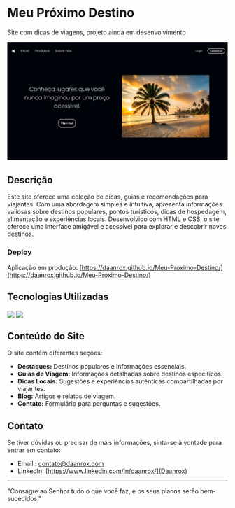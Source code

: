 # Meu Próximo Destino
Site com dicas de viagens, projeto ainda em desenvolvimento

![Home Meu Próximo Destino](front_example.jpg)

## Descrição
Este site oferece uma coleção de dicas, guias e recomendações para viajantes. Com uma abordagem simples e intuitiva, apresenta informações valiosas sobre destinos populares, pontos turísticos, dicas de hospedagem, alimentação e experiências locais. Desenvolvido com HTML e CSS, o site oferece uma interface amigável e acessível para explorar e descobrir novos destinos.

### Deploy
Aplicação em produção: [https://daanrox.github.io/Meu-Proximo-Destino/](https://daanrox.github.io/Meu-Proximo-Destino/)


## Tecnologias Utilizadas
<div>
  <img align="center" src="https://img.shields.io/badge/HTML5-E34F26?style=for-the-badge&logo=html5&logoColor=white"/>
  <img align="center" src="https://img.shields.io/badge/CSS3-1572B6?style=for-the-badge&logo=css3&logoColor=white"/>
</div>

## Conteúdo do Site
O site contém diferentes seções:
- **Destaques:** Destinos populares e informações essenciais.
- **Guias de Viagem:** Informações detalhadas sobre destinos específicos.
- **Dicas Locais:** Sugestões e experiências autênticas compartilhadas por viajantes.
- **Blog:** Artigos e relatos de viagem.
- **Contato:** Formulário para perguntas e sugestões.

## Contato
Se tiver dúvidas ou precisar de mais informações, sinta-se à vontade para entrar em contato:
- Email : [contato@daanrox.com](mailto:contato@daanrox.com)
- LinkedIn: [https://www.linkedin.com/in/daanrox/](Daanrox)

--- 

"Consagre ao Senhor tudo o que você faz, e os seus planos serão bem-sucedidos."





